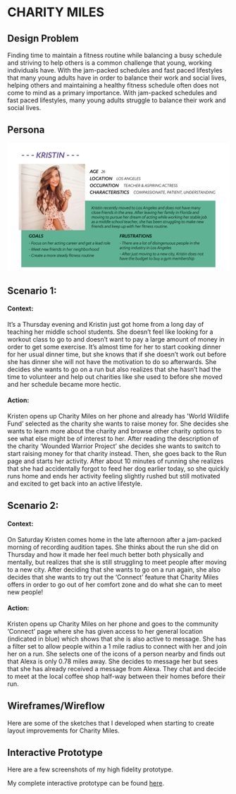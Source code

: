 # CHARITY MILES

## Design Problem
Finding time to maintain a fitness routine while balancing a busy schedule and striving to help others is a common challenge that young, working individuals have. 
With the jam-packed schedules and fast paced lifestyles that many young adults have in order to balance their work and social lives, helping others and maintaining a healthy fitness schedule often does not come to mind as a primary importance.
With jam-packed schedules and fast paced lifestyles, many young adults struggle to balance their work and social lives.


## Persona
![Persona](https://github.com/sydnieso/DH150-SydnieSo-FinalProject/blob/master/Persona.png)

## Scenario 1:
#### Context:
It’s a Thursday evening and Kristin just got home from a long day of teaching her middle school students. She doesn’t feel like looking for a workout class to go to and doesn’t want to pay a large amount of money in order to get some exercise. It’s almost time for her to start cooking dinner for her usual dinner time, but she knows that if she doesn’t work out before she has dinner she will not have the motivation to do so afterwards. She decides she wants to go on a run but also realizes that she hasn’t had the time to volunteer and help out charities like she used to before she moved and her schedule became more hectic.

#### Action:
Kristen opens up Charity Miles on her phone and already has 'World Wildlife Fund’ selected as the charity she wants to raise money for. She decides she wants to learn more about the charity and browse other charity options to see what else might be of interest to her. After reading the description of the charity ‘Wounded Warrior Project’ she decides she wants to switch to start raising money for that charity instead. Then, she goes back to the Run page and starts her activity. After about 10 minutes of running she realizes that she had accidentally forgot to feed her dog earlier today, so she quickly runs home and ends her activity feeling slightly rushed but still motivated and excited to get back into an active lifestyle. 

## Scenario 2:
#### Context:
On Saturday Kristen comes home in the late afternoon after a jam-packed morning of recording audition tapes. She thinks about the run she did on Thursday and how it made her feel much better both physically and mentally, but realizes that she is still struggling to meet people after moving to a new city. After deciding that she wants to go on a run again, she also decides that she wants to try out the ‘Connect’ feature that Charity Miles offers in order to go out of her comfort zone and do what she can to meet new people!

#### Action:
Kristen opens up Charity Miles on her phone and goes to the community ‘Connect’ page where she has given access to her general location (indicated in blue) which shows that she is also active to message. She has a filter set to allow people within a 1 mile radius to connect with her and join her on a run. She selects one of the icons of a person nearby and finds out that Alexa is only 0.78 miles away. She decides to message her but sees that she has already received a message from Alexa. They chat and decide to meet at the local coffee shop half-way between their homes before their run.

## Wireframes/Wireflow
Here are some of the sketches that I developed when starting to create layout improvements for Charity Miles.

## Interactive Prototype
Here are a few screenshots of my high fidelity prototype.

My complete interactive prototype can be found [here](https://sydnieso288937.invisionapp.com/overview/CharityMiles-ck40elkcl03v5019cszthuxye/screens?v=GRDyNZXlsy9Qvy0Q6i12AA%3D%3D&linkshare=urlcopied).
